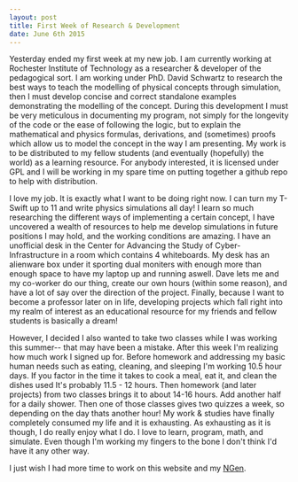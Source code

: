 ```yaml
---
layout: post
title: First Week of Research & Development
date: June 6th 2015
---
```


Yesterday ended my first week at my new job. I am currently working at Rochester Institute of Technology as a researcher & developer of the pedagogical sort. I am working under PhD. David Schwartz to research the best ways to teach the modelling of physical concepts through simulation, then I must develop concise and correct standalone examples demonstrating the modelling of the concept. During this development I must be very meticulous in documenting my program, not simply for the longevity of the code or the ease of following the logic, but to explain the mathematical and physics formulas, derivations, and (sometimes) proofs which allow us to model the concept in the way I am presenting. My work is to be distributed to my fellow students (and eventually (hopefully) the world) as a learning resource. For anybody interested, it is licensed under GPL and I will be working in my spare time on putting together a github repo to help with distribution.

I love my job. It is exactly what I want to be doing right now. I can turn my T-Swift up to 11 and write physics simulations all day! I learn so much researching the different ways of implementing a certain concept, I have uncovered a wealth of resources to help me develop simulations in future positions I may hold, and the working conditions are amazing. I have an unofficial desk in the Center for Advancing the Study of Cyber-Infrastructure in a room which contains 4 whiteboards. My desk has an alienware box under it sporting dual moniters with enough more than enough space to have my laptop up and running aswell. Dave lets me and my co-worker do our thing, create our own hours (within some reason), and have a lot of say over the direction of the project. Finally, because I want to become a professor later on in life, developing projects which fall right into my realm of interest as an educational resource for my friends and fellow students is basically a dream!

However, I decided I also wanted to take two classes while I was working this summer-- that may have been a mistake. After this week I'm realizing how much work I signed up for. Before homework and addressing my basic human needs such as eating, cleaning, and sleeping I'm working 10.5 hour days. If you factor in the time it takes to cook a meal, eat it, and clean the dishes used It's probably 11.5 - 12 hours. Then homework (and later projects) from two classes brings it to about 14-16 hours. Add another half for a daily shower. Then one of those classes gives two quizzes a week, so depending on the day thats another hour! My work & studies have finally completely consumed my life and it is exhausting. As exhausting as it is though, I do really enjoy what I do. I love to learn, program, math, and simulate. Even though I'm working my fingers to the bone I don't think I'd have it any other way.

I just wish I had more time to work on this website and my [NGen](https://github.com/MrNex/NGen).
